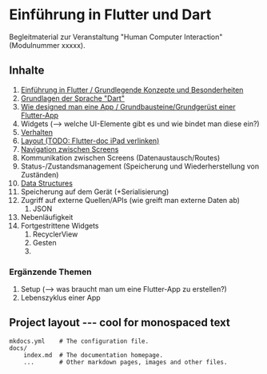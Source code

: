 # Einführung in Flutter und Dart

Begleitmaterial zur Veranstaltung "Human Computer Interaction" (Modulnummer xxxxx).

## Inhalte

1. [Einführung in Flutter / Grundlegende Konzepte und Besonderheiten](./themen/flutter_introduction.md)
2. [Grundlagen der Sprache "Dart"](./themen/dart.md)
3. [Wie designed man eine App / Grundbausteine/Grundgerüst einer Flutter-App](./themen/designing_an_app.md)
4. Widgets (--> welche UI-Elemente gibt es und wie bindet man diese ein?)
5. [Verhalten](./themen/behaviour.md)
6. [Layout (TODO: Flutter-doc iPad verlinken)](./themen/layout.md)
7. [Navigation zwischen Screens](./themen/navigation.md)
8. Kommunikation zwischen Screens (Datenaustausch/Routes)
9. Status-/Zustandsmanagement (Speicherung und Wiederherstellung von Zuständen)
10. [Data Structures](./themen/data_structures.md) 
10. Speicherung auf dem Gerät (+Serialisierung)
11. Zugriff auf externe Quellen/APIs (wie greift man externe Daten ab)
    1.  JSON
12. Nebenläufigkeit
13. Fortgestrittene Widgets
    1.  RecyclerView
    2.  Gesten
    3.  


### Ergänzende Themen

1. Setup (--> was braucht man um eine Flutter-App zu erstellen?)
2. Lebenszyklus einer App

## Project layout --- cool for monospaced text

    mkdocs.yml    # The configuration file.
    docs/
        index.md  # The documentation homepage.
        ...       # Other markdown pages, images and other files.
